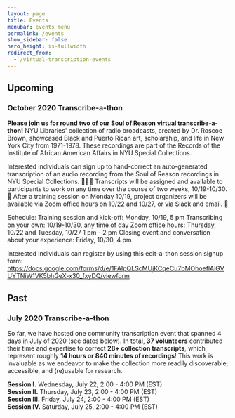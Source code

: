 ```yaml
---
layout: page
title: Events
menubar: events_menu
permalink: /events
show_sidebar: false
hero_height: is-fullwidth
redirect_from:
  - /virtual-transcription-events
---
```

## Upcoming

### October 2020 Transcribe-a-thon
**Please join us for round two of our Soul of Reason virtual transcribe-a-thon!**
NYU Libraries' collection of radio broadcasts, created by Dr. Roscoe Brown, showcased Black and Puerto Rican art, scholarship, and life in New York City from 1971-1978. These recordings are part of the Records of the Institute of African American Affairs in NYU Special Collections. 

Interested individuals can sign up to hand-correct an auto-generated transcription of an audio recording from the Soul of Reason recordings in NYU Special Collections. 🙋🏽‍♀️
Transcripts will be assigned and available to participants to work on any time over the course of two weeks, 10/19-10/30. 📝
After a training session on Monday 10/19, project organizers will be available via Zoom office hours on 10/22 and 10/27, or via Slack and email. 💬

Schedule:
Training session and kick-off: Monday, 10/19, 5 pm
Transcribing on your own: 10/19-10/30, any time of day
Zoom office hours: Thursday, 10/22 and Tuesday, 10/27 1 pm - 2 pm
Closing event and conversation about your experience: Friday, 10/30, 4 pm

Interested individuals can register by using this edit-a-thon session signup form: https://docs.google.com/forms/d/e/1FAIpQLScMUjKCqeCu7bMOhoeflAiGVUYTNiW1VK5bhGeX-x30_fxyDQ/viewform


## Past

### July 2020 Transcribe-a-thon

So far, we have hosted one community transcription event that spanned 4 days in July of 2020 (see dates below). In total, __37 volunteers__ contributed their time and expertise to correct __28+ collection transcripts__, which represent roughly __14 hours or 840 minutes of recordings__! This work is invaluable as we endeavor to make the collection more readily discoverable, accessible, and (re)usable for research.

__Session I.__    Wednesday, July 22, 2:00 - 4:00 PM (EST)  
__Session II.__   Thursday, July 23, 2:00 - 4:00 PM (EST)  
__Session III.__  Friday, July 24, 2:00 - 4:00 PM (EST)  
__Session IV.__   Saturday, July 25, 2:00 - 4:00 PM (EST)
